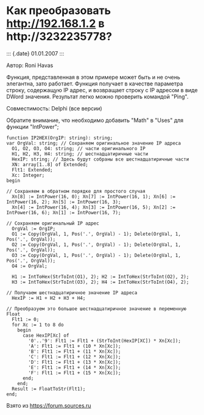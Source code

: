 Как преобразовать http://192.168.1.2 в http://3232235778?
=========================================================

::: {.date}
01.01.2007
:::

Автор: Roni Havas

Функция, представленная в этом примере может быть и не очень элегантна,
зато работает. Функция получает в качестве параметра строку, содержащую
IP адрес, и возвращает строку с IP адресом в виде DWord значения.
Результат легко можно проверить командой \"Ping\".

Совместимость: Delphi (все версии)

Обратите внимание, что необходимо добавить \"Math\" в \"Uses\" для
функции \"IntPower\";

    function IP2HEX(OrgIP: string): string;
    var OrgVal: string; // Сохраняем оригинальное значение IP адреса
      O1, O2, O3, O4: string; // части оригинального IP
      H1, H2, H3, H4: string; // шестнадцатиричные части
      HexIP: string; // Здесь будут собраны все шестнадцатиричные части
      XN: array[1..8] of Extended;
      Flt1: Extended;
      Xc: Integer;
    begin
     
    // Сохраняем в обратном порядке для простого случая
      Xn[8] := IntPower(16, 0); Xn[7] := IntPower(16, 1); Xn[6] := IntPower(16, 2); Xn[5] := IntPower(16, 3);
      Xn[4] := IntPower(16, 4); Xn[3] := IntPower(16, 5); Xn[2] := IntPower(16, 6); Xn[1] := IntPower(16, 7);
     
    // Сохраняем оригинальный IP адрес
      OrgVal := OrgIP;
      O1 := Copy(OrgVal, 1, Pos('.', OrgVal) - 1); Delete(OrgVal, 1, Pos('.', OrgVal));
      O2 := Copy(OrgVal, 1, Pos('.', OrgVal) - 1); Delete(OrgVal, 1, Pos('.', OrgVal));
      O3 := Copy(OrgVal, 1, Pos('.', OrgVal) - 1); Delete(OrgVal, 1, Pos('.', OrgVal));
      O4 := OrgVal;
     
      H1 := IntToHex(StrToInt(O1), 2); H2 := IntToHex(StrToInt(O2), 2);
      H3 := IntToHex(StrToInt(O3), 2); H4 := IntToHex(StrToInt(O4), 2);
     
    // Получаем шестнадцатиричное значение IP адреса
      HexIP := H1 + H2 + H3 + H4;
     
    // Преобразуем это большое шестнадцатиричное значение в переменную Float
      Flt1 := 0;
      for Xc := 1 to 8 do
        begin
          case HexIP[Xc] of
            '0'..'9': Flt1 := Flt1 + (StrToInt(HexIP[XC]) * Xn[Xc]);
            'A': Flt1 := Flt1 + (10 * Xn[Xc]);
            'B': Flt1 := Flt1 + (11 * Xn[Xc]);
            'C': Flt1 := Flt1 + (12 * Xn[Xc]);
            'D': Flt1 := Flt1 + (13 * Xn[Xc]);
            'E': Flt1 := Flt1 + (14 * Xn[Xc]);
            'F': Flt1 := Flt1 + (15 * Xn[Xc]);
          end;
        end;
      Result := FloatToStr(Flt1);
    end;

Взято из <https://forum.sources.ru>
